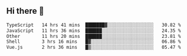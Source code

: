 ## Hi there 👋

<!--START_SECTION:waka-->

```txt
TypeScript   14 hrs 41 mins  ███████▓░░░░░░░░░░░░░░░░░   30.82 %
JavaScript   11 hrs 36 mins  ██████░░░░░░░░░░░░░░░░░░░   24.35 %
Other        11 hrs 20 mins  ██████░░░░░░░░░░░░░░░░░░░   23.81 %
Shell        3 hrs 16 mins   █▓░░░░░░░░░░░░░░░░░░░░░░░   06.86 %
Vue.js       2 hrs 36 mins   █▒░░░░░░░░░░░░░░░░░░░░░░░   05.47 %
```

<!--END_SECTION:waka-->
